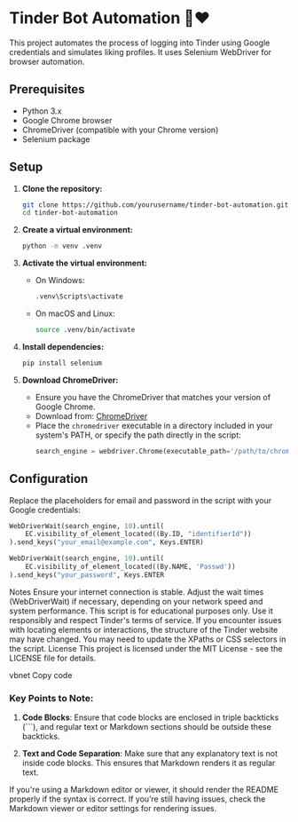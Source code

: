 # Tinder Bot Automation 🤖❤️

This project automates the process of logging into Tinder using Google credentials and simulates liking profiles. It uses Selenium WebDriver for browser automation.

## Prerequisites

- Python 3.x
- Google Chrome browser
- ChromeDriver (compatible with your Chrome version)
- Selenium package

## Setup

1. **Clone the repository:**

    ```bash
    git clone https://github.com/yourusername/tinder-bot-automation.git
    cd tinder-bot-automation
    ```

2. **Create a virtual environment:**

    ```bash
    python -m venv .venv
    ```

3. **Activate the virtual environment:**

    - On Windows:
        ```bash
        .venv\Scripts\activate
        ```
    - On macOS and Linux:
        ```bash
        source .venv/bin/activate
        ```

4. **Install dependencies:**

    ```bash
    pip install selenium
    ```

5. **Download ChromeDriver:**

    - Ensure you have the ChromeDriver that matches your version of Google Chrome.
    - Download from: [ChromeDriver](https://sites.google.com/chromium.org/driver/)
    - Place the `chromedriver` executable in a directory included in your system's PATH, or specify the path directly in the script:
      ```python
      search_engine = webdriver.Chrome(executable_path='/path/to/chromedriver', options=chrome_options)
      ```

## Configuration

Replace the placeholders for email and password in the script with your Google credentials:

```python
WebDriverWait(search_engine, 10).until(
    EC.visibility_of_element_located((By.ID, "identifierId"))
).send_keys("your_email@example.com", Keys.ENTER)

WebDriverWait(search_engine, 10).until(
    EC.visibility_of_element_located((By.NAME, 'Passwd'))
).send_keys("your_password", Keys.ENTER
```
Notes
Ensure your internet connection is stable.
Adjust the wait times (WebDriverWait) if necessary, depending on your network speed and system performance.
This script is for educational purposes only. Use it responsibly and respect Tinder's terms of service.
If you encounter issues with locating elements or interactions, the structure of the Tinder website may have changed. You may need to update the XPaths or CSS selectors in the script.
License
This project is licensed under the MIT License - see the LICENSE file for details.

vbnet
Copy code

### Key Points to Note:

1. **Code Blocks**: Ensure that code blocks are enclosed in triple backticks (```), and regular text or Markdown sections should be outside these backticks.

2. **Text and Code Separation**: Make sure that any explanatory text is not inside code blocks. This ensures that Markdown renders it as regular text.

If you're using a Markdown editor or viewer, it should render the README properly if the syntax is correct. If you’re still having issues, check the Markdown viewer or editor settings for rendering issues.
